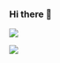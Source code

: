### Hi there 👋

<!--
**tarou-jp/tarou-jp** is a ✨ _special_ ✨ repository because its `README.md` (this file) appears on your GitHub profile.

Here are some ideas to get you started:

- 🔭 I’m currently working on ...
- 🌱 I’m currently learning ...
- 👯 I’m looking to collaborate on ...
- 🤔 I’m looking for help with ...
- 💬 Ask me about ...
- 📫 How to reach me: ...
- 😄 Pronouns: ...
- ⚡ Fun fact: ...
-->


![](https://github-readme-stats.vercel.app/api/top-langs?username=tarou-jp&show_icons=true&locale=en&layout=compact)

![](https://skillicons.dev/icons?i=html,css,js,python,php,ruby,rails,git,c,cs,swift,aws,nextjs,nuxtjs,react,vue)
